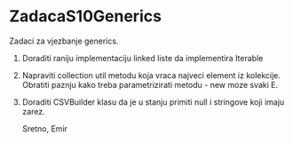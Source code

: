 # ZadacaS10Generics

Zadaci za vjezbanje generics.
1. Doraditi raniju implementaciju linked liste da implementira Iterable<Object>

2. Napraviti collection util metodu koja vraca najveci element iz kolekcije. Obratiti paznju kako treba parametrizirati metodu - new moze svaki E.

3. Doraditi CSVBuilder klasu da je u stanju primiti null i stringove koji imaju zarez.

Sretno,
Emir
